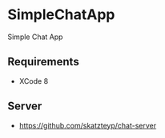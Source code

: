 # SimpleChatApp
Simple Chat App

## Requirements
 - XCode 8
 
 ## Server 
  - https://github.com/skatzteyp/chat-server

